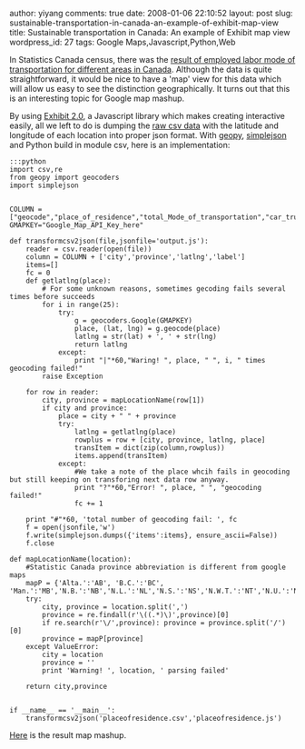 author: yiyang
comments: true
date: 2008-01-06 22:10:52
layout: post
slug: sustainable-transportation-in-canada-an-example-of-exhibit-map-view
title: Sustainable transportation in Canada: An example of Exhibit map view
wordpress_id: 27
tags: Google Maps,Javascript,Python,Web

In Statistics Canada census, there was the [result of employed labor mode of transportation for different areas in Canada](http://www12.statcan.ca/english/census06/data/highlights/POW/Index.cfm). Although the data is quite straightforward, it would be nice to have a 'map' view for this data which will allow us easy to see the distinction geographically.  It turns out that this is an interesting topic for Google map mashup.

By using [Exhibit 2.0](http://simile.mit.edu/exhibit/), a  Javascript library which makes creating interactive easily, all we left to do is dumping the [raw csv data](http://www12.statcan.ca/english/census06/data/highlights/POW/File.cfm?Lang=E&T=603&GH=8&GF=0&G5=0&SC=9&RPP=100&SR=1&SO=0&O=A&D1=1&D2=1&POF=R) with the latitude and longitude of each location into proper json format.  With [geopy](http://exogen.case.edu/projects/geopy/), [simplejson](http://www.undefined.org/python/) and Python build in module csv, here is an implementation:

    
    
    :::python
    import csv,re
    from geopy import geocoders
    import simplejson
    
    
    COLUMN = ["geocode","place_of_residence","total_Mode_of_transportation","car_truck_or_van_as_driver","car_truck_or_van_as_passenger","total_Sustainable_transportation","public_transit","walked","bicycle","other"]
    GMAPKEY="Google_Map_API_Key_here"
    
    def transformcsv2json(file,jsonfile='output.js'):
    	reader = csv.reader(open(file))
    	column = COLUMN + ['city','province','latlng','label']
    	items=[]
    	fc = 0
    	def getlatlng(place):
    		# For some unknown reasons, sometimes gecoding fails several times before succeeds
    		for i in range(25):
    			try:
    				g = geocoders.Google(GMAPKEY)
    				place, (lat, lng) = g.geocode(place)
    				latlng = str(lat) + ', ' + str(lng)
    				return latlng
    			except:
    				print "|"*60,"Waring! ", place, " ", i, " times geocoding failed!"
    		raise Exception
    
    	for row in reader:
    		city, province = mapLocationName(row[1])
    		if city and province:
    			place = city + " " + province
    			try:
    				latlng = getlatlng(place)
    				rowplus = row + [city, province, latlng, place]
    				transItem = dict(zip(column,rowplus))
    				items.append(transItem)
    			except:
    				#We take a note of the place whcih fails in geocoding but still keeping on transforing next data row anyway.
    				print "?"*60,"Error! ", place, " ", "geocoding failed!"
    				fc += 1
    
    	print "#"*60, 'total number of geocoding fail: ', fc
    	f = open(jsonfile,'w')
    	f.write(simplejson.dumps({'items':items}, ensure_ascii=False))
    	f.close
    
    def mapLocationName(location):
    	#Statistic Canada province abbreviation is different from google maps
    	mapP = {'Alta.':'AB', 'B.C.':'BC', 'Man.':'MB','N.B.':'NB','N.L.':'NL','N.S.':'NS','N.W.T.':'NT','N.U.':'NU','Ont.':'ON','P.E.I.':'PE.','Que.':'QC','Sask.':'SK','Y.T.':'YT'}
    	try:
    		city, province = location.split(',')
    		province = re.findall(r'\((.*)\)',province)[0]
    		if re.search(r'\/',province): province = province.split('/')[0]
    		province = mapP[province]
    	except ValueError:
    		city = location
    		province = ''
    		print 'Warning! ', location, ' parsing failed'
    
    	return city,province
    		
    
    if __name__ == '__main__':
    	transformcsv2json('placeofresidence.csv','placeofresidence.js')
    
    


[Here](/files/pages/placeofresidence.html) is the result map mashup.

